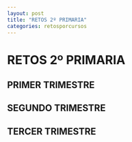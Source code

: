```yaml
---
layout: post
title: "RETOS 2º PRIMARIA"
categories: retosporcursos
---
```


# RETOS 2º PRIMARIA

## PRIMER TRIMESTRE

## SEGUNDO TRIMESTRE

## TERCER TRIMESTRE
